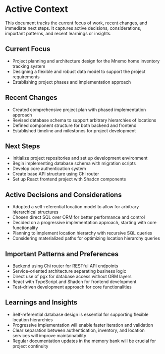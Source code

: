 # Active Context

This document tracks the current focus of work, recent changes, and immediate next steps. It captures active decisions, considerations, important patterns, and recent learnings or insights.

## Current Focus

- Project planning and architecture design for the Mnemo home inventory tracking system
- Designing a flexible and robust data model to support the project requirements
- Establishing project phases and implementation approach

## Recent Changes

- Created comprehensive project plan with phased implementation approach
- Revised database schema to support arbitrary hierarchies of locations
- Defined component structure for both backend and frontend
- Established timeline and milestones for project development

## Next Steps

- Initialize project repositories and set up development environment
- Begin implementing database schema with migration scripts
- Develop core authentication system
- Create base API structure using Chi router
- Set up React frontend project with Shadcn components

## Active Decisions and Considerations

- Adopted a self-referential location model to allow for arbitrary hierarchical structures
- Chosen direct SQL over ORM for better performance and control
- Decided on a progressive implementation approach, starting with core functionality
- Planning to implement location hierarchy with recursive SQL queries
- Considering materialized paths for optimizing location hierarchy queries

## Important Patterns and Preferences

- Backend using Chi router for RESTful API endpoints
- Service-oriented architecture separating business logic
- Direct use of pgx for database access without ORM layers
- React with TypeScript and Shadcn for frontend development
- Test-driven development approach for core functionalities

## Learnings and Insights

- Self-referential database design is essential for supporting flexible location hierarchies
- Progressive implementation will enable faster iteration and validation
- Clear separation between authentication, inventory, and location services will improve maintainability
- Regular documentation updates in the memory bank will be crucial for project continuity
